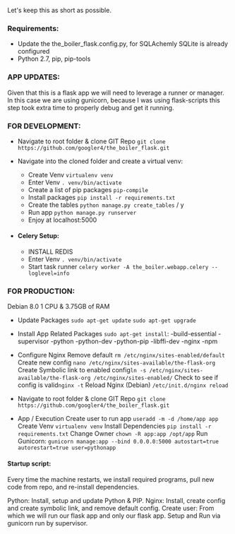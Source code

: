 Let's keep this as short as possible.

### Requirements:
 - Update the the_boiler_flask.config.py, for SQLAchemly SQLite is already configured
 - Python 2.7, pip, pip-tools

### APP UPDATES:
Given that this is a flask app we will need to leverage a runner or manager. In this case we are using gunicorn, because I was using flask-scripts this step took extra time to properly debug and get it running.

### FOR DEVELOPMENT:

- Navigate to root folder & clone GIT Repo
	`git clone https://github.com/googler4/the_boiler_flask.git`

- Navigate into the cloned folder and create a virtual venv:
	- Create Venv `virtualenv venv`
	- Enter Venv `. venv/bin/activate`
	- Create a list of pip packages `pip-compile`
	- Install packages `pip install -r requirements.txt`
	- Create the tables `python manage.py create_tables` / y
	- Run app `python manage.py runserver`
	- Enjoy at localhost:5000

 - #### Celery Setup:
 	- INSTALL REDIS
 	- Enter Venv `. venv/bin/activate`
 	- Start task runner `celery worker -A the_boiler.webapp.celery --loglevel=info`

### FOR PRODUCTION:
Debian 8.0
1 CPU & 3.75GB of RAM

- Update Packages
	`sudo apt-get update`
	`sudo apt-get upgrade`
- Install App Related Packages
	`sudo apt-get install`:
		-build-essential
		-supervisor
		-python
		-python-dev
		-python-pip
		-libffi-dev
		-nginx
	    -npm

- Configure Nginx
	Remove default `rm /etc/nginx/sites-enabled/default`
	Create new config `nano /etc/nginx/sites-available/the-flask-org`
	Create Symbolic link to enabled config`ln -s /etc/nginx/sites-available/the-flask-org /etc/nginx/sites-enabled/`
	Check to see if config is valid`nginx -t`
	Reload Nginx (Debian) `/etc/init.d/nginx reload`

- Navigate to root folder & clone GIT Repo
 `git clone https://github.com/googler4/the_boiler_flask.git`

- App / Execution 
	Create user to run app `useradd -m -d /home/app app`
	Create Venv `virtualenv venv`
	Install Dependencies `pip install -r requirements.txt`
	Change Owner `chown -R app:app /opt/app`
	Run Gunicorn:
	`gunicorn manage:app --bind 0.0.0.0:5000
		autostart=true
		autorestart=true
		user=pythonapp`

#### Startup script:
Every time the machine restarts, we install required programs, pull new code from repo, and re-install dependencies. 

Python: Install, setup and update Python & PIP.
Nginx: Install, create config and create symbolic link, and remove default config.
Create user: From which we will run our flask app and only our flask app.
Setup and Run via gunicorn run by supervisor.


